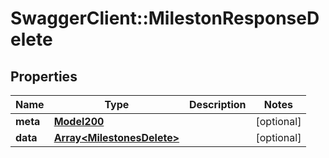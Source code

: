 # SwaggerClient::MilestonResponseDelete

## Properties
Name | Type | Description | Notes
------------ | ------------- | ------------- | -------------
**meta** | [**Model200**](Model200.md) |  | [optional] 
**data** | [**Array&lt;MilestonesDelete&gt;**](MilestonesDelete.md) |  | [optional] 

